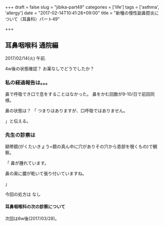 +++
draft = false
slug = "jibika-part49"
categories = ['life']
tags = ['asthma', 'allergy']
date = "2017-02-14T10:41:28+09:00"
title = "新種の慢性副鼻腔炎について（耳鼻科）パート49"

+++

## 耳鼻咽喉科 通院編

2017/02/14(火) 午前.

4w後の状態確認？
お薬なしでどうでしたか？

<!--more-->

### 私の経過報告は。。。

鼻で呼吸でき口で息をすることはなかった。
鼻をかむ回数が9-10/日で前回同様。

鼻の状態は？
「
つまりはありますが、口呼吸ではありません。

」と伝える。

### 先生の診察は

額帯鏡(がくたいきょう=鏡の真ん中に穴がありその穴から患部を覗くもの)で観察。

「
鼻が腫れています。

鼻の奥に膿が乾いて張り付いていますね。

」


今回の処方は
なし

#### 耳鼻咽喉科の次の診察について

次回は6w後(2017/03/28)。
